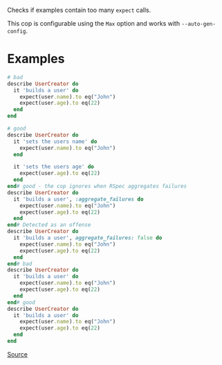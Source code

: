 
Checks if examples contain too many `expect` calls.

This cop is configurable using the `Max` option
and works with `--auto-gen-config`.

# Examples

```ruby
# bad
describe UserCreator do
  it 'builds a user' do
    expect(user.name).to eq("John")
    expect(user.age).to eq(22)
  end
end

# good
describe UserCreator do
  it 'sets the users name' do
    expect(user.name).to eq("John")
  end

  it 'sets the users age' do
    expect(user.age).to eq(22)
  end
end# good - the cop ignores when RSpec aggregates failures
describe UserCreator do
  it 'builds a user', :aggregate_failures do
    expect(user.name).to eq("John")
    expect(user.age).to eq(22)
  end
end# Detected as an offense
describe UserCreator do
  it 'builds a user', aggregate_failures: false do
    expect(user.name).to eq("John")
    expect(user.age).to eq(22)
  end
end# bad
describe UserCreator do
  it 'builds a user' do
    expect(user.name).to eq("John")
    expect(user.age).to eq(22)
  end
end# good
describe UserCreator do
  it 'builds a user' do
    expect(user.name).to eq("John")
    expect(user.age).to eq(22)
  end
end
```

[Source](http://www.rubydoc.info/gems/rubocop/RuboCop/Cop/RSpec/MultipleExpectations)